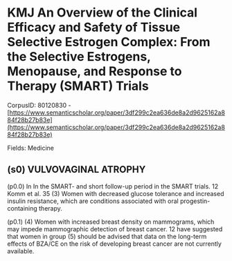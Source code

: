 # KMJ An Overview of the Clinical Efficacy and Safety of Tissue Selective Estrogen Complex: From the Selective Estrogens, Menopause, and Response to Therapy (SMART) Trials

CorpusID: 80120830 - [https://www.semanticscholar.org/paper/3df299c2ea636de8a2d9625162a884f28b27b83e](https://www.semanticscholar.org/paper/3df299c2ea636de8a2d9625162a884f28b27b83e)

Fields: Medicine

## (s0) VULVOVAGINAL ATROPHY
(p0.0) In In the SMART- and short follow-up period in the SMART trials. 12 Komm et al. 35   (3) Women with decreased glucose tolerance and increased insulin resistance, which are conditions associated with oral progestin-containing therapy.

(p0.1) (4) Women with increased breast density on mammograms, which may impede mammographic detection of breast cancer.  12 have suggested that women in group (5) should be advised that data on the long-term effects of BZA/CE on the risk of developing breast cancer are not currently available. 

